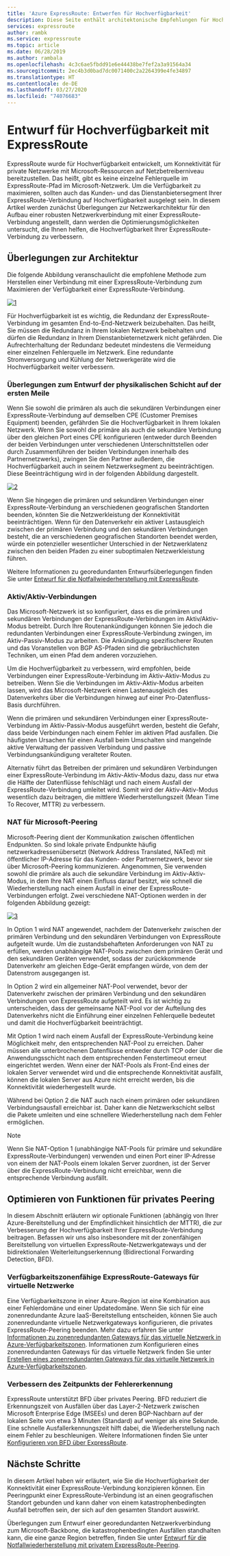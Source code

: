 ```yaml
---
title: 'Azure ExpressRoute: Entwerfen für Hochverfügbarkeit'
description: Diese Seite enthält architektonische Empfehlungen für Hochverfügbarkeit bei Verwendung von Azure ExpressRoute.
services: expressroute
author: rambk
ms.service: expressroute
ms.topic: article
ms.date: 06/28/2019
ms.author: rambala
ms.openlocfilehash: 4c3c6ae5fbdd91e6e44438be7fef2a3a91564a34
ms.sourcegitcommit: 2ec4b3d0bad7dc0071400c2a2264399e4fe34897
ms.translationtype: HT
ms.contentlocale: de-DE
ms.lasthandoff: 03/27/2020
ms.locfileid: "74076683"
---
```

# <a name="designing-for-high-availability-with-expressroute"></a>Entwurf für Hochverfügbarkeit mit ExpressRoute

ExpressRoute wurde für Hochverfügbarkeit entwickelt, um Konnektivität für private Netzwerke mit Microsoft-Ressourcen auf Netzbetreiberniveau bereitzustellen. Das heißt, gibt es keine einzelne Fehlerquelle im ExpressRoute-Pfad im Microsoft-Netzwerk. Um die Verfügbarkeit zu maximieren, sollten auch das Kunden- und das Dienstanbietersegment Ihrer ExpressRoute-Verbindung auf Hochverfügbarkeit ausgelegt sein. In diesem Artikel werden zunächst Überlegungen zur Netzwerkarchitektur für den Aufbau einer robusten Netzwerkverbindung mit einer ExpressRoute-Verbindung angestellt, dann werden die Optimierungsmöglichkeiten untersucht, die Ihnen helfen, die Hochverfügbarkeit Ihrer ExpressRoute-Verbindung zu verbessern.


## <a name="architecture-considerations"></a>Überlegungen zur Architektur

Die folgende Abbildung veranschaulicht die empfohlene Methode zum Herstellen einer Verbindung mit einer ExpressRoute-Verbindung zum Maximieren der Verfügbarkeit einer ExpressRoute-Verbindung.

 [![1]][1]

Für Hochverfügbarkeit ist es wichtig, die Redundanz der ExpressRoute-Verbindung im gesamten End-to-End-Netzwerk beizubehalten. Das heißt, Sie müssen die Redundanz in Ihrem lokalen Netzwerk beibehalten und dürfen die Redundanz in Ihrem Dienstanbieternetzwerk nicht gefährden. Die Aufrechterhaltung der Redundanz bedeutet mindestens die Vermeidung einer einzelnen Fehlerquelle im Netzwerk. Eine redundante Stromversorgung und Kühlung der Netzwerkgeräte wird die Hochverfügbarkeit weiter verbessern.

### <a name="first-mile-physical-layer-design-considerations"></a>Überlegungen zum Entwurf der physikalischen Schicht auf der ersten Meile

 Wenn Sie sowohl die primären als auch die sekundären Verbindungen einer ExpressRoute-Verbindung auf demselben CPE (Customer Premises Equipment) beenden, gefährden Sie die Hochverfügbarkeit in Ihrem lokalen Netzwerk. Wenn Sie sowohl die primäre als auch die sekundäre Verbindung über den gleichen Port eines CPE konfigurieren (entweder durch Beenden der beiden Verbindungen unter verschiedenen Unterschnittstellen oder durch Zusammenführen der beiden Verbindungen innerhalb des Partnernetzwerks), zwingen Sie den Partner außerdem, die Hochverfügbarkeit auch in seinem Netzwerksegment zu beeinträchtigen. Diese Beeinträchtigung wird in der folgenden Abbildung dargestellt.

[![2]][2]

Wenn Sie hingegen die primären und sekundären Verbindungen einer ExpressRoute-Verbindung an verschiedenen geografischen Standorten beenden, könnten Sie die Netzwerkleistung der Konnektivität beeinträchtigen. Wenn für den Datenverkehr ein aktiver Lastausgleich zwischen der primären Verbindung und den sekundären Verbindungen besteht, die an verschiedenen geografischen Standorten beendet werden, würde ein potenzieller wesentlicher Unterschied in der Netzwerklatenz zwischen den beiden Pfaden zu einer suboptimalen Netzwerkleistung führen. 

Weitere Informationen zu georedundanten Entwurfsüberlegungen finden Sie unter [Entwurf für die Notfallwiederherstellung mit ExpressRoute][DR].

### <a name="active-active-connections"></a>Aktiv/Aktiv-Verbindungen

Das Microsoft-Netzwerk ist so konfiguriert, dass es die primären und sekundären Verbindungen der ExpressRoute-Verbindungen im Aktiv/Aktiv-Modus betreibt. Durch Ihre Routenankündigungen können Sie jedoch die redundanten Verbindungen einer ExpressRoute-Verbindung zwingen, im Aktiv-Passiv-Modus zu arbeiten. Die Ankündigung spezifischerer Routen und das Voranstellen von BGP AS-Pfaden sind die gebräuchlichsten Techniken, um einen Pfad dem anderen vorzuziehen.

Um die Hochverfügbarkeit zu verbessern, wird empfohlen, beide Verbindungen einer ExpressRoute-Verbindung im Aktiv-Aktiv-Modus zu betreiben. Wenn Sie die Verbindungen im Aktiv-Aktiv-Modus arbeiten lassen, wird das Microsoft-Netzwerk einen Lastenausgleich des Datenverkehrs über die Verbindungen hinweg auf einer Pro-Datenfluss-Basis durchführen.

Wenn die primären und sekundären Verbindungen einer ExpressRoute-Verbindung im Aktiv-Passiv-Modus ausgeführt werden, besteht die Gefahr, dass beide Verbindungen nach einem Fehler im aktiven Pfad ausfallen. Die häufigsten Ursachen für einen Ausfall beim Umschalten sind mangelnde aktive Verwaltung der passiven Verbindung und passive Verbindungsankündigung veralteter Routen.

Alternativ führt das Betreiben der primären und sekundären Verbindungen einer ExpressRoute-Verbindung im Aktiv-Aktiv-Modus dazu, dass nur etwa die Hälfte der Datenflüsse fehlschlägt und nach einem Ausfall der ExpressRoute-Verbindung umleitet wird. Somit wird der Aktiv-Aktiv-Modus wesentlich dazu beitragen, die mittlere Wiederherstellungszeit (Mean Time To Recover, MTTR) zu verbessern.

### <a name="nat-for-microsoft-peering"></a>NAT für Microsoft-Peering 

Microsoft-Peering dient der Kommunikation zwischen öffentlichen Endpunkten. So sind lokale private Endpunkte häufig netzwerkadressenübersetzt (Network Address Translated, NATed) mit öffentlicher IP-Adresse für das Kunden- oder Partnernetzwerk, bevor sie über Microsoft-Peering kommunizieren. Angenommen, Sie verwenden sowohl die primäre als auch die sekundäre Verbindung im Aktiv-Aktiv-Modus, in dem Ihre NAT einen Einfluss darauf besitzt, wie schnell die Wiederherstellung nach einem Ausfall in einer der ExpressRoute-Verbindungen erfolgt. Zwei verschiedene NAT-Optionen werden in der folgenden Abbildung gezeigt:

[![3]][3]

In Option 1 wird NAT angewendet, nachdem der Datenverkehr zwischen der primären Verbindung und den sekundären Verbindungen von ExpressRoute aufgeteilt wurde. Um die zustandsbehafteten Anforderungen von NAT zu erfüllen, werden unabhängige NAT-Pools zwischen dem primären Gerät und den sekundären Geräten verwendet, sodass der zurückkommende Datenverkehr am gleichen Edge-Gerät empfangen würde, von dem der Datenstrom ausgegangen ist.

In Option 2 wird ein allgemeiner NAT-Pool verwendet, bevor der Datenverkehr zwischen der primären Verbindung und den sekundären Verbindungen von ExpressRoute aufgeteilt wird. Es ist wichtig zu unterscheiden, dass der gemeinsame NAT-Pool vor der Aufteilung des Datenverkehrs nicht die Einführung einer einzelnen Fehlerquelle bedeutet und damit die Hochverfügbarkeit beeinträchtigt.

Mit Option 1 wird nach einem Ausfall der ExpressRoute-Verbindung keine Möglichkeit mehr, den entsprechenden NAT-Pool zu erreichen. Daher müssen alle unterbrochenen Datenflüsse entweder durch TCP oder über die Anwendungsschicht nach dem entsprechenden Fenstertimeout erneut eingerichtet werden. Wenn einer der NAT-Pools als Front-End eines der lokalen Server verwendet wird und die entsprechende Konnektivität ausfällt, können die lokalen Server aus Azure nicht erreicht werden, bis die Konnektivität wiederhergestellt wurde.

Während bei Option 2 die NAT auch nach einem primären oder sekundären Verbindungsausfall erreichbar ist. Daher kann die Netzwerkschicht selbst die Pakete umleiten und eine schnellere Wiederherstellung nach dem Fehler ermöglichen. 

> [!NOTE]
> Wenn Sie NAT-Option 1 (unabhängige NAT-Pools für primäre und sekundäre ExpressRoute-Verbindungen) verwenden und einen Port einer IP-Adresse von einem der NAT-Pools einem lokalen Server zuordnen, ist der Server über die ExpressRoute-Verbindung nicht erreichbar, wenn die entsprechende Verbindung ausfällt.
> 

## <a name="fine-tuning-features-for-private-peering"></a>Optimieren von Funktionen für privates Peering

In diesem Abschnitt erläutern wir optionale Funktionen (abhängig von Ihrer Azure-Bereitstellung und der Empfindlichkeit hinsichtlich der MTTR), die zur Verbesserung der Hochverfügbarkeit Ihrer ExpressRoute-Verbindung beitragen. Befassen wir uns also insbesondere mit der zonenfähigen Bereitstellung von virtuellen ExpressRoute-Netzwerkgateways und der bidirektionalen Weiterleitungserkennung (Bidirectional Forwarding Detection, BFD).

### <a name="availability-zone-aware-expressroute-virtual-network-gateways"></a>Verfügbarkeitszonenfähige ExpressRoute-Gateways für virtuelle Netzwerke

Eine Verfügbarkeitszone in einer Azure-Region ist eine Kombination aus einer Fehlerdomäne und einer Updatedomäne. Wenn Sie sich für eine zonenredundante Azure IaaS-Bereitstellung entscheiden, können Sie auch zonenredundante virtuelle Netzwerkgateways konfigurieren, die privates ExpressRoute-Peering beenden. Mehr dazu erfahren Sie unter [Informationen zu zonenredundanten Gateways für das virtuelle Netzwerk in Azure-Verfügbarkeitszonen][zone redundant vgw]. Informationen zum Konfigurieren eines zonenredundanten Gateways für das virtuelle Netzwerk finden Sie unter [Erstellen eines zonenredundanten Gateways für das virtuelle Netzwerk in Azure-Verfügbarkeitszonen][conf zone redundant vgw].

### <a name="improving-failure-detection-time"></a>Verbessern des Zeitpunkts der Fehlererkennung

ExpressRoute unterstützt BFD über privates Peering. BFD reduziert die Erkennungszeit von Ausfällen über das Layer-2-Netzwerk zwischen Microsoft Enterprise Edge (MSEEs) und deren BGP-Nachbarn auf der lokalen Seite von etwa 3 Minuten (Standard) auf weniger als eine Sekunde. Eine schnelle Ausfallerkennungszeit hilft dabei, die Wiederherstellung nach einem Fehler zu beschleunigen. Weitere Informationen finden Sie unter [Konfigurieren von BFD über ExpressRoute][BFD].

## <a name="next-steps"></a>Nächste Schritte

In diesem Artikel haben wir erläutert, wie Sie die Hochverfügbarkeit der Konnektivität einer ExpressRoute-Verbindung konzipieren können. Ein Peeringpunkt einer ExpressRoute-Verbindung ist an einen geografischen Standort gebunden und kann daher von einem katastrophenbedingten Ausfall betroffen sein, der sich auf den gesamten Standort auswirkt. 

Überlegungen zum Entwurf einer georedundanten Netzwerkverbindung zum Microsoft-Backbone, die katastrophenbedingten Ausfällen standhalten kann, die eine ganze Region betreffen, finden Sie unter [Entwurf für die Notfallwiederherstellung mit privatem ExpressRoute-Peering][DR].

<!--Image References-->
[1]: ./media/designing-for-high-availability-with-expressroute/exr-reco.png "Empfohlene Methode zum Herstellen einer Verbindung mit ExpressRoute"
[2]: ./media/designing-for-high-availability-with-expressroute/suboptimal-lastmile-connectivity.png "Suboptimale Konnektivität der letzten Meile"
[3]: ./media/designing-for-high-availability-with-expressroute/nat-options.png "NAT-Optionen"


<!--Link References-->
[zone redundant vgw]: https://docs.microsoft.com/azure/vpn-gateway/about-zone-redundant-vnet-gateways
[conf zone redundant vgw]: https://docs.microsoft.com/azure/vpn-gateway/create-zone-redundant-vnet-gateway
[Configure Global Reach]: https://docs.microsoft.com/azure/expressroute/expressroute-howto-set-global-reach
[BFD]: https://docs.microsoft.com/azure/expressroute/expressroute-bfd
[DR]: https://docs.microsoft.com/azure/expressroute/designing-for-disaster-recovery-with-expressroute-privatepeering




